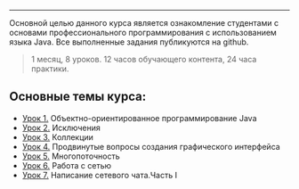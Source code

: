___

Основной целью данного курса является ознакомление студентами с основами профессионального программирования с использованием языка Java.
Все выполненные задания публикуются на github.

> 1 месяц, 8 уроков. 12 часов обучающего контента, 24 часа практики.

## Основные темы курса:
* [Урок 1.](https://github.com/khubulovi/java-advanced-level/tree/master/src/lesson1) Объектно-ориентированное программирование Java
* [Урок 2.](https://github.com/khubulovi/java-advanced-level/tree/master/src/lesson2) Исключения
* [Урок 3.](https://github.com/khubulovi/java-advanced-level/tree/master/src/lesson3) Коллекции
* [Урок 4.](https://github.com/khubulovi/java-advanced-level/tree/master/src/lesson4) Продвинутые вопросы создания графического интерфейса
* [Урок 5.](https://github.com/khubulovi/java-advanced-level/blob/master/src/lesson5/Main.java) Многопоточность
* [Урок 6.](https://github.com/khubulovi/java-advanced-level/tree/master/src/lesson6) Работа с сетью
* [Урок 7.](https://github.com/khubulovi/java-advanced-level/tree/master/src/lesson7) Написание сетевого чата.Часть I
